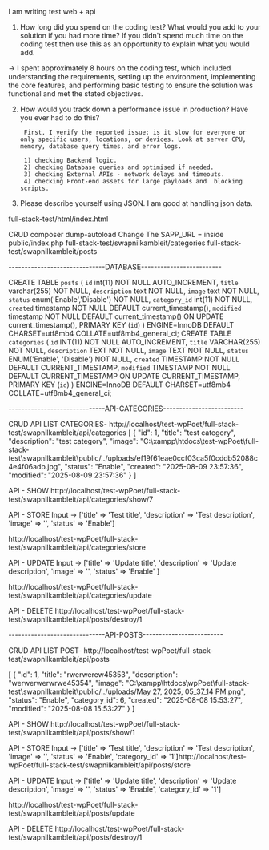 I am writing test web + api 

1) How long did you spend on the coding test? What would you add to your solution if you had more time? If you didn't spend much time on the coding test then use this as an opportunity to explain what you would add.

-> I spent approximately 8 hours on the coding test, which included understanding the requirements, setting up the environment, implementing the core features, and performing basic testing to ensure the solution was functional and met the stated objectives.

2) How would you track down a performance issue in production? Have you ever had to do this?

        First, I verify the reported issue: is it slow for everyone or only specific users, locations, or devices. Look at server CPU, memory, database query times, and error logs.

        1) checking Backend logic.
        2) checking Database queries and optimised if needed.
        3) checking External APIs - network delays and timeouts.
        4) checking Front-end assets for large payloads and  blocking scripts.

3) Please describe yourself using JSON.
I am good at handling json data.


full-stack-test/html/index.html

CRUD
composer dump-autoload
Change The  $APP_URL =  inside public/index.php
full-stack-test/swapnilkambleit/categories
full-stack-test/swapnilkambleit/posts

------------------------------DATABASE-------------------------

CREATE TABLE `posts` (
  `id` int(11) NOT NULL AUTO_INCREMENT,
  `title` varchar(255) NOT NULL,
  `description` text NOT NULL,
  `image` text NOT NULL,
  `status` enum('Enable','Disable') NOT NULL,
  `category_id` int(11) NOT NULL,
  `created` timestamp NOT NULL DEFAULT current_timestamp(),
  `modified` timestamp NOT NULL DEFAULT current_timestamp() ON UPDATE current_timestamp(),
  PRIMARY KEY (`id`)
) ENGINE=InnoDB DEFAULT CHARSET=utf8mb4 COLLATE=utf8mb4_general_ci;
CREATE TABLE `categories` (
  `id` INT(11) NOT NULL AUTO_INCREMENT,
  `title` VARCHAR(255) NOT NULL,
  `description` TEXT NOT NULL,
  `image` TEXT NOT NULL,
  `status` ENUM('Enable', 'Disable') NOT NULL,
  `created` TIMESTAMP NOT NULL DEFAULT CURRENT_TIMESTAMP,
  `modified` TIMESTAMP NOT NULL DEFAULT CURRENT_TIMESTAMP ON UPDATE CURRENT_TIMESTAMP,
  PRIMARY KEY (`id`)
) ENGINE=InnoDB DEFAULT CHARSET=utf8mb4 COLLATE=utf8mb4_general_ci;




------------------------------API-CATEGORIES-------------------------

CRUD API LIST CATEGORIES- 
http://localhost/test-wpPoet/full-stack-test/swapnilkambleit/api/categories
[
    {
        "id": 1,
        "title": "test category",
        "description": "test category",
        "image": "C:\\xampp\\htdocs\\test-wpPoet\\full-stack-test\\swapnilkambleit\\public\/..\/uploads\/ef19f61eae0ccf03ca5f0cddb52088c4e4f06adb.jpg",
        "status": "Enable",
        "created": "2025-08-09 23:57:36",
        "modified": "2025-08-09 23:57:36"
    }
]

API - SHOW
http://localhost/test-wpPoet/full-stack-test/swapnilkambleit/api/categories/show/7

API - STORE
Input -> 
['title' => 'Test title', 'description' =>  'Test description', 'image' => '', 'status' => 'Enable']

http://localhost/test-wpPoet/full-stack-test/swapnilkambleit/api/categories/store


API - UPDATE
Input -> 
['title' => 'Update title', 'description' =>  'Update description', 'image' => '', 'status' => 'Enable' ]

http://localhost/test-wpPoet/full-stack-test/swapnilkambleit/api/categories/update


API - DELETE
http://localhost/test-wpPoet/full-stack-test/swapnilkambleit/api/posts/destroy/1



------------------------------API-POSTS-------------------------

CRUD API LIST POST- 
http://localhost/test-wpPoet/full-stack-test/swapnilkambleit/api/posts

[
    {
        "id": 1,
        "title": "rwerwerew45353",
        "description": "werwerwerwrwe45354",
        "image": "C:\\xampp\\htdocs\\wpPoet\\full-stack-test\\swapnilkambleit\\public\/..\/uploads\/May 27, 2025, 05_37_14 PM.png",
        "status": "Enable",
        "category_id": 6,
        "created": "2025-08-08 15:53:27",
        "modified": "2025-08-08 15:53:27"
    }
]
 
API - SHOW
http://localhost/test-wpPoet/full-stack-test/swapnilkambleit/api/posts/show/1


API - STORE
Input -> 
['title' => 'Test title', 'description' =>  'Test description', 'image' => '', 'status' => 'Enable', 'category_id' => '1']http://localhost/test-wpPoet/full-stack-test/swapnilkambleit/api/posts/store


API - UPDATE
Input -> 
['title' => 'Update title', 'description' =>  'Update description', 'image' => '', 'status' => 'Enable', 'category_id' => '1']

http://localhost/test-wpPoet/full-stack-test/swapnilkambleit/api/posts/update


API - DELETE
http://localhost/test-wpPoet/full-stack-test/swapnilkambleit/api/posts/destroy/1
